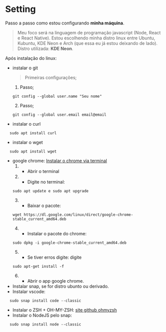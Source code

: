 # Setting
Passo a passo como estou configurando **minha máquina**.

> Meu foco será na linguagem de programação javascript (Node, React e React Native).
> Estou escolhendo minha distro linux entre Ubuntu, Kubuntu, KDE Neon e Arch (que essa eu já estou deixando de lado).
> Distro utilizada: **KDE Neon**.

Após instalação do linux:
 - instalar o git 
   > Primeiras configurações;
   1. Passo;
   ~~~teminal linux
   git config --global user.name "Seu nome"
   ~~~
   2. Passo;
   ~~~teminal linux
   git config --global user.email email@email
   ~~~
 - instalar o curl
 ~~~teminal linux
   sudo apt install curl
   ~~~
 - instalar o wget
 ~~~teminal linux
   sudo apt install wget
   ~~~
 - google chrome: [Instalar o chrome via terminal](https://pt.wikihow.com/Instalar-o-Google-Chrome-Usando-o-Terminal-no-Linux;)
   1. - Abrir o terminal
   2. - Digite no terminal: 
   ~~~teminal
   sudo apt update e sudo apt upgrade
   ~~~
   3. - Baixar o pacote: 
   ~~~teminal linux
   wget https://dl.google.com/linux/direct/google-chrome-stable_current_amd64.deb   
   ~~~
   4. - Instalar o pacote do chrome: 
   ~~~teminal linux
   sudo dpkg -i google-chrome-stable_current_amd64.deb
   ~~~
   5. - Se tiver erros digite: digite 
   ~~~teminal linux
   sudo apt-get install -f
   ~~~
   6. - Abrir o app google chrome.
 - Instalar snap, se for distro ubunto ou derivado.
 - Instalar vscode: 
 ~~~teminal linux
   sudo snap install code --classic
   ~~~
 - Instalar o ZSH + OH-MY-ZSH: [site github ohmyzsh](https://github.com/ohmyzsh/ohmyzsh)
 - Instalar o NodeJS pelo snap: 
 ~~~teminal linux
   sudo snap install node --classic
   ~~~
 

